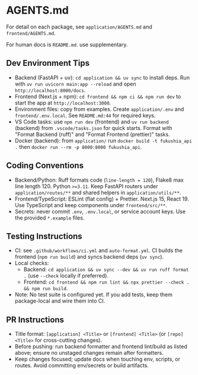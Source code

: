 # AGENTS.md

For detail on each package, see `application/AGENTS.md` and `frontend/AGENTS.md`.

For human docs is `README.md`. use supplementary.

## Dev Environment Tips

- Backend (FastAPI + uv): `cd application && uv sync` to install deps. Run with `uv run uvicorn main:app --reload` and open `http://localhost:8000/docs`.
- Frontend (Next.js + npm): `cd frontend && npm ci && npm run dev` to start the app at `http://localhost:3000`.
- Environment files: copy from examples. Create `application/.env` and `frontend/.env.local`. See `README.md:44` for required keys.
- VS Code tasks: use `npm run dev` (frontend) and `uv run backend` (backend) from `.vscode/tasks.json` for quick starts. Format with "Format Backend (ruff)" and "Format Frontend (prettier)" tasks.
- Docker (backend): from `application/` run `docker build -t fukushia_api .` then `docker run --rm -p 8000:8000 fukushia_api`.

## Coding Conventions

- Backend/Python: Ruff formats code (`line-length = 120`), Flake8 max line length 120. Python `>=3.11`. Keep FastAPI routers under `application/routes/**` and shared helpers in `application/utils/**`.
- Frontend/TypeScript: ESLint (flat config) + Prettier. Next.js 15, React 19. Use TypeScript and keep components under `frontend/src/**`.
- Secrets: never commit `.env`, `.env.local`, or service account keys. Use the provided `*.example` files.

## Testing Instructions

- CI: see `.github/workflows/ci.yml` and `auto-format.yml`. CI builds the frontend (`npm run build`) and syncs backend deps (`uv sync`).
- Local checks:
  - Backend: `cd application && uv sync --dev && uv run ruff format .` (use `--check` locally if preferred).
  - Frontend: `cd frontend && npm run lint && npx prettier --check . && npm run build`.
- Note: No test suite is configured yet. If you add tests, keep them package-local and wire them into CI.

## PR Instructions

- Title format: `[application] <Title>` or `[frontend] <Title>` (or `[repo] <Title>` for cross-cutting changes).
- Before pushing: run backend formatter and frontend lint/build as listed above; ensure no unstaged changes remain after formatters.
- Keep changes focused; update docs when touching env, scripts, or routes. Avoid committing env/secrets or build artifacts.
